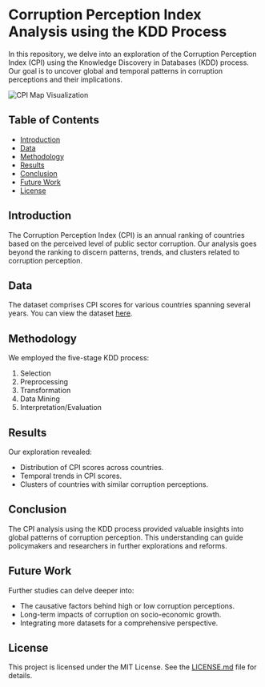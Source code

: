 # Corruption Perception Index Analysis using the KDD Process

In this repository, we delve into an exploration of the Corruption Perception Index (CPI) using the Knowledge Discovery in Databases (KDD) process. Our goal is to uncover global and temporal patterns in corruption perceptions and their implications.

![CPI Map Visualization](https://github.com/joash-muganda/SJSU-FA23-CMPE-255-Data-Mining/blob/main/Assignment3/KDD/KDD_artifacts/cpi_clusters.png) 
<!-- Replace 'path_to_your_map_visualization_image.png' with the path to your visualization image -->

## Table of Contents
- [Introduction](#introduction)
- [Data](#data)
- [Methodology](#methodology)
- [Results](#results)
- [Conclusion](#conclusion)
- [Future Work](#future-work)
- [License](#license)

## Introduction
The Corruption Perception Index (CPI) is an annual ranking of countries based on the perceived level of public sector corruption. Our analysis goes beyond the ranking to discern patterns, trends, and clusters related to corruption perception.

## Data
The dataset comprises CPI scores for various countries spanning several years. You can view the dataset [here](path_to_dataset.csv). <!-- Replace 'path_to_dataset.csv' with the path to your dataset -->

## Methodology
We employed the five-stage KDD process:
1. Selection
2. Preprocessing
3. Transformation
4. Data Mining
5. Interpretation/Evaluation

## Results
Our exploration revealed:
- Distribution of CPI scores across countries.
- Temporal trends in CPI scores.
- Clusters of countries with similar corruption perceptions.

## Conclusion
The CPI analysis using the KDD process provided valuable insights into global patterns of corruption perception. This understanding can guide policymakers and researchers in further explorations and reforms.

## Future Work
Further studies can delve deeper into:
- The causative factors behind high or low corruption perceptions.
- Long-term impacts of corruption on socio-economic growth.
- Integrating more datasets for a comprehensive perspective.

## License
This project is licensed under the MIT License. See the [LICENSE.md](LICENSE.md) file for details.
